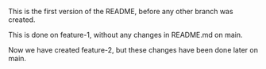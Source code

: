 This is the first version of the README, before any other branch was created.

This is done on feature-1, without any changes in README.md on main.

Now we have created feature-2, but these changes have been done later on main.